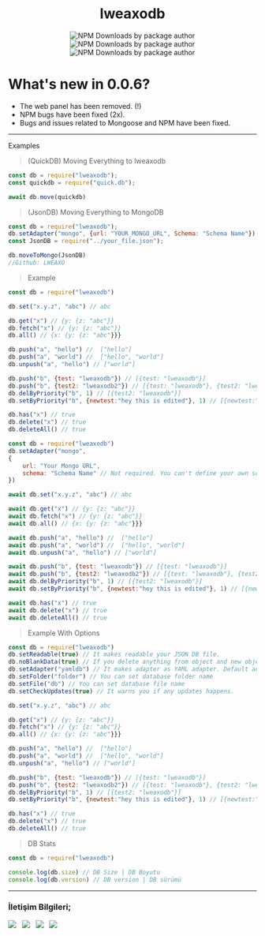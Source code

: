 <div align="center">

# lweaxodb
![NPM Downloads by package author](https://img.shields.io/npm-stat/dw/LWEAXO?plastic&logo=npm&label=%C4%B0ndirme)
![NPM Downloads by package author](https://img.shields.io/npm-stat/dm/LWEAXO?plastic&logo=npm&label=%C4%B0ndirme)
![NPM Downloads by package author](https://img.shields.io/npm-stat/dy/LWEAXO?plastic&logo=npm&label=%C4%B0ndirme)
</div>

# What's new in 0.0.6?
- The web panel has been removed. (!)
- NPM bugs have been fixed (2x).
- Bugs and issues related to Mongoose and NPM have been fixed.


---

Examples

> (QuickDB) Moving Everything to lweaxodb

```js
const db = require("lweaxodb");
const quickdb = require("quick.db");

await db.move(quickdb)
```

> (JsonDB) Moving Everything to MongoDB

```js
const db = require("lweaxodb");
db.setAdapter("mongo", {url: "YOUR_MONGO_URL", Schema: "Schema Name"})
const JsonDB = require("../your_file.json");

db.moveToMongo(JsonDB)
//Github: LWEAXO
```

> Example

```js
const db = require("lweaxodb")

db.set("x.y.z", "abc") // abc

db.get("x") // {y: {z: "abc"}}
db.fetch("x") // {y: {z: "abc"}}
db.all() // {x: {y: {z: "abc"}}}

db.push("a", "hello") //  ["hello"]
db.push("a", "world") //  ["hello", "world"]
db.unpush("a", "hello") // ["world"]

db.push("b", {test: "lweaxodb"}) // [{test: "lweaxodb"}]
db.push("b", {test2: "lweaxodb2"}) // [{test: "lweaxodb"}, {test2: "lweaxodb2"}]
db.delByPriority("b", 1) // [{test2: "lweaxodb"}]
db.setByPriority("b", {newtest:"hey this is edited"}, 1) // [{newtest:"hey this is edited"}]

db.has("x") // true
db.delete("x") // true
db.deleteAll() // true
```

```js
const db = require("lweaxodb")
db.setAdapter("mongo", 
{
    url: "Your Mongo URL", 
    schema: "Schema Name" // Not required. You can't define your own schema. Just name.
})

await db.set("x.y.z", "abc") // abc

await db.get("x") // {y: {z: "abc"}}
await db.fetch("x") // {y: {z: "abc"}}
await db.all() // {x: {y: {z: "abc"}}}

await db.push("a", "hello") //  ["hello"]
await db.push("a", "world") //  ["hello", "world"]
await db.unpush("a", "hello") // ["world"]

await db.push("b", {test: "lweaxodb"}) // [{test: "lweaxodb"}]
await db.push("b", {test2: "lweaxodb2"}) // [{test: "lweaxodb"}, {test2: "lweaxodb2"}]
await db.delByPriority("b", 1) // [{test2: "lweaxodb"}]
await db.setByPriority("b", {newtest:"hey this is edited"}, 1) // [{newtest:"hey this is edited"}]

await db.has("x") // true
await db.delete("x") // true
await db.deleteAll() // true
```

> Example With Options

```js
const db = require("lweaxodb")
db.setReadable(true) // It makes readable your JSON DB file.
db.noBlankData(true) // If you delete anything from object and new object size is less than 1, automaticly removes that object.
db.setAdapter("yamldb") // It makes adapter as YAML adapter. Default adapter is JsonDB
db.setFolder("folder") // You can set database folder name
db.setFile("db") // You can set database file name
db.setCheckUpdates(true) // It warns you if any updates happens.

db.set("x.y.z", "abc") // abc

db.get("x") // {y: {z: "abc"}}
db.fetch("x") // {y: {z: "abc"}}
db.all() // {x: {y: {z: "abc"}}}

db.push("a", "hello") //  ["hello"]
db.push("a", "world") //  ["hello", "world"]
db.unpush("a", "hello") // ["world"]

db.push("b", {test: "lweaxodb"}) // [{test: "lweaxodb"}]
db.push("b", {test2: "lweaxodb2"}) // [{test: "lweaxodb"}, {test2: "lweaxodb2"}]
db.delByPriority("b", 1) // [{test2: "lweaxodb"}]
db.setByPriority("b", {newtest:"hey this is edited"}, 1) // [{newtest:"hey this is edited"}]

db.has("x") // true
db.delete("x") // true
db.deleteAll() // true
```

> DB Stats

```js
const db = require("lweaxodb")

console.log(db.size) // DB Size | DB Boyutu
console.log(db.version) // DB version | DB sürümü
```

---

### İletişim Bilgileri;

<a href="https://instagram.com/lweaxo"><img src="https://img.shields.io/badge/Instagram-E4405F?style=flat&logo=instagram&logoColor=white"/></a> &nbsp;
<a href="https://discord.com/users/1015356240492245054"><img src="https://img.shields.io/badge/Discord-5865F2?style=flat&logo=discord&logoColor=white"/></a> &nbsp;
<a href="https://open.spotify.com/user/312jpshp3zb376xfqiikblv3vm6a"><img src="https://img.shields.io/badge/Spotify-1DB954?style=flat&logo=spotify&logoColor=white"/></a> &nbsp;
<a href="https://steamcommunity.com/profiles/76561199446923287/"><img src="https://img.shields.io/badge/Steam-000000?style=flat&logo=steam&logoColor=white"/></a> &nbsp;

</div>
